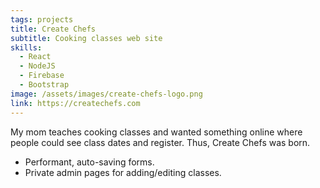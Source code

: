 ```yaml
---
tags: projects
title: Create Chefs
subtitle: Cooking classes web site
skills:
  - React
  - NodeJS
  - Firebase
  - Bootstrap
image: /assets/images/create-chefs-logo.png
link: https://createchefs.com
---
```


My mom teaches cooking classes and wanted something online where people could see class dates and register. Thus, Create Chefs was born.

- Performant, auto-saving forms.
- Private admin pages for adding/editing classes.
